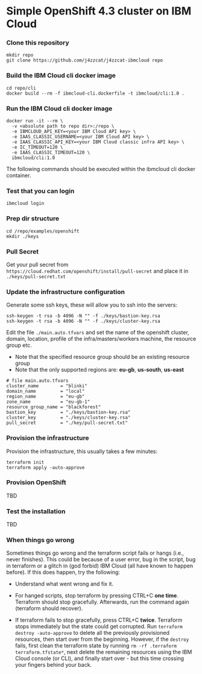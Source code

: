 # Simple OpenShift 4.3 cluster on IBM Cloud

### Clone this repository
```
mkdir repo
git clone https://github.com/j4zzcat/j4zzcat-ibmcloud repo
```

### Build the IBM Cloud cli docker image
```
cd repo/cli
docker build --rm -f ibmcloud-cli.dockerfile -t ibmcloud/cli:1.0 .
```

### Run the IBM Cloud cli docker image
```
docker run -it --rm \
  -v <absolute path to repo dir>:/repo \
  -e IBMCLOUD_API_KEY=<your IBM Cloud API key> \
  -e IAAS_CLASSIC_USERNAME=<your IBM Cloud API key> \
  -e IAAS_CLASSIC_API_KEY=<your IBM Cloud classic infra API key> \
  -e IC_TIMEOUT=120 \
  -e IAAS_CLASSIC_TIMEOUT=120 \
  ibmcloud/cli:1.0
```

The following commands should be executed within the ibmcloud cli docker container.

### Test that you can login
```
ibmcloud login
```

### Prep dir structure
```
cd /repo/examples/openshift
mkdir ./keys
```

### Pull Secret
Get your pull secret from `https://cloud.redhat.com/openshift/install/pull-secret` and place it in `./keys/pull-secret.txt`

### Update the infrastructure configuration
Generate some ssh keys, these will allow you to ssh into the servers:
```
ssh-keygen -t rsa -b 4096 -N "" -f ./keys/bastion-key.rsa
ssh-keygen -t rsa -b 4096 -N "" -f ./keys/cluster-key.rsa
```

Edit the file `./main.auto.tfvars` and set the name of the openshift cluster, domain, location, profile of the infra/masters/workers machine, the resource group etc.
* Note that the specified resource group should be an existing resource group
* Note that the only supported regions are: **eu-gb**, **us-south**, **us-east**

```
# file main.auto.tfvars
cluster_name        = "blinki"
domain_name         = "local"
region_name         = "eu-gb"
zone_name           = "eu-gb-1"
resource_group_name = "blackforest"
bastion_key         = "./keys/bastion-key.rsa"
cluster_key         = "./keys/cluster-key.rsa"
pull_secret         = "./key/pull-secret.txt"
```

### Provision the infrastructure
Provision the infrastructure, this usually takes a few minutes:
```
terraform init
terraform apply -auto-approve
```

### Provision OpenShift
TBD

### Test the installation
TBD

### When things go wrong
Sometimes things go wrong and the terraform script fails or hangs (i.e., never finishes). This could be because of a user error, bug in the script, bug in terraform or a glitch in (god forbid) IBM Cloud (all have known to happen before). If this does happen, try the following:
* Understand what went wrong and fix it.

* For hanged scripts, stop terraform by pressing CTRL+C **one time**. Terraform should stop gracefully. Afterwards, run the command again (terraform should recover).

* If terraform fails to stop gracefully, press CTRL+C **twice**. Terraform stops immediately but the state could get corrupted. Run `terraform destroy -auto-approve` to delete all the previously provisioned resources, then start over from the beginning. However, if the `destroy` fails, first clean the terraform state by running `rm -rf .terraform terraform.tfstate*`, next delete the remaining resources using the IBM Cloud console (or CLI), and finally start over - but this time crossing your fingers behind your back.

